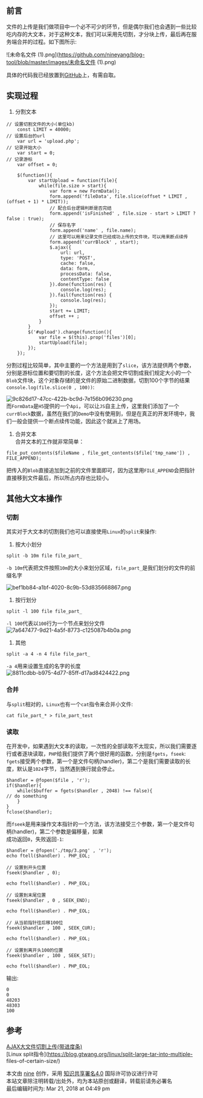 ## 前言

文件的上传是我们做项目中一个必不可少的环节，但是偶尔我们也会遇到一些比较吃内存的大文本，对于这种文本，我们可以采用先切割，才分块上传，最后再在服务端合并的过程。如下图所示:

![未命名文件 \(1\).png](https://github.com/nineyang/blog-tool/blob/master/images/未命名文件 \(1\).png)

具体的代码我已经放置到[GitHub](https://github.com/nineyang/upload)上，有需自取。

## 实现过程

  1. 分割文本

    
    
    // 设置切割文件的大小(单位kb)
        const LIMIT = 40000;
    // 设置后台的url
        var url = 'upload.php';
    // 记录开始大小
        var start = 0;
    // 记录游标
        var offset = 0;
    
        $(function(){
            var startUpload = function(file){
                while(file.size > start){
                    var form = new FormData();
                    form.append('fileData', file.slice(offset * LIMIT , (offset + 1) * LIMIT));
                    // 配合后台逻辑判断是否完结
                    form.append('isFinished' , file.size - start > LIMIT ? false : true);
                    // 保存名字
                    form.append('name' , file.name);
                    // 这里可以用来记录文件已经成功上传的文件块，可以用来断点续传
                    form.append('currBlock' , start);
                    $.ajax({
                        url: url,
                        type: 'POST',
                        cache: false,
                        data: form,
                        processData: false,
                        contentType: false
                    }).done(function(res) {
                        console.log(res);
                    }).fail(function(res) {
                        console.log(res);
                    });
                    start += LIMIT;
                    offset ++ ;
                }
            }
            $('#upload').change(function(){
                var file = $(this).prop('files')[0];
                startUpload(file);
            });
        });

分割过程比较简单，其中主要的一个方法是用到了`slice`，该方法提供两个参数，分别是游标位置和要切割的长度，这个方法会把文件切割成我们规定大小的一个`Blob`文件块，这个对象存储的是文件的原始二进制数据，切割100个字节的结果`console.log(file.slice(0
, 100))`:

![9c826d17-47cc-422b-bc9d-7e156b096230.png](https://github.com/nineyang/blog-tool/blob/master/images/9c826d17-47cc-422b-bc9d-7e156b096230.png)  
而`FormData`是`H5`提供的一个`Api`，可以让`JS`自主上传，这里我们添加了一个`currBlock`数据，虽然在我们的`Demo`中没有使用到，但是在真正的开发环境中，我们一般会提供一个断点续传功能，因此这个就派上了用场。

  1. 合并文本  
合并文本的工作就非常简单：

    
    
    file_put_contents($fileName , file_get_contents($file['tmp_name']) , FILE_APPEND);

把传入的`Blob`直接追加到之前的文件里面即可，因为这里用`FILE_APPEND`会把指针直接移到文件最后，所以所占内存也比较小。

## 其他大文本操作

### 切割

其实对于大文本的切割我们也可以直接使用`Linux`的`split`来操作:

  1. 按大小划分

    
    
    split -b 10m file file_part_

`-b 10m`代表把文件按照`10m`的大小来划分区域，`file_part_`是我们划分的文件的前缀名字

![bef1bb84-a1bf-4020-8c9b-53d835668867.png](https://github.com/nineyang/blog-tool/blob/master/images/bef1bb84-a1bf-4020-8c9b-53d835668867.png)

  1. 按行划分

    
    
    split -l 100 file file_part_

`-l 100`代表以`100`行为一个节点来划分文件  
![7a647477-9d21-4a5f-8773-c125087b4b0a.png](https://github.com/nineyang/blog-tool/blob/master/images/7a647477-9d21-4a5f-8773-c125087b4b0a.png)

  1. 其他

    
    
    split -a 4 -n 4 file file_part_

`-a 4`用来设置生成的名字的长度  
![8811cdbb-b975-4d77-85ff-d17ad8424422.png](https://github.com/nineyang/blog-tool/blob/master/images/8811cdbb-b975-4d77-85ff-d17ad8424422.png)

### 合并

与`split`相对的，`Linux`也有一个`cat`指令来合并小文件:

    
    
    cat file_part_* > file_part_test

### 读取

在开发中，如果遇到大文本的读取，一次性的全部读取不太现实，所以我们需要逐行或者逐块读取，`PHP`给我们提供了两个很好用的函数，分别是`fgets`，`fseek`:  
`fgets`接受两个参数，第一个是文件句柄(handler)，第二个是我们需要读取的长度，默认是`1024`字节，当然遇到换行就会停止。

    
    
    $handler = @fopen($file , 'r');
    if($handler){
        while($buffer = fgets($handler , 2048) !== false){
    // do something
        }
    }
    fclose($handler);

而`fseek`是用来操作文本指针的一个方法，该方法接受三个参数，第一个是文件句柄(handler)，第二个参数是偏移量，如果  
成功返回`0`，失败返回`-1`:

    
    
    $handler = @fopen('./tmp/3.png' , 'r');
    echo ftell($handler) . PHP_EOL;
    
    // 设置到开头位置
    fseek($handler , 0);
    
    echo ftell($handler) . PHP_EOL;
    
    // 设置到末尾位置
    fseek($handler , 0 , SEEK_END);
    
    echo ftell($handler) . PHP_EOL;
    
    // 从当前指针往后移100位
    fseek($handler , 100 , SEEK_CUR);
    
    echo ftell($handler) . PHP_EOL;
    
    // 设置到离开头100的位置
    fseek($handler , 100 , SEEK_SET);
    
    echo ftell($handler) . PHP_EOL;

输出:

    
    
    0
    0
    48203
    48303
    100

## 参考

[AJAX大文件切割上传(带进度条)](http://www.cnblogs.com/tlijian/p/3509215.html)  
[Linux split指令](https://blog.gtwang.org/linux/split-large-tar-into-multiple-
files-of-certain-size/)

本文由 [nine](https://www.hellonine.top/index.php/author/1/) 创作，采用
[知识共享署名4.0](https://creativecommons.org/licenses/by/4.0/) 国际许可协议进行许可  
本站文章除注明转载/出处外，均为本站原创或翻译，转载前请务必署名  
最后编辑时间为: Mar 21, 2018 at 04:49 pm

